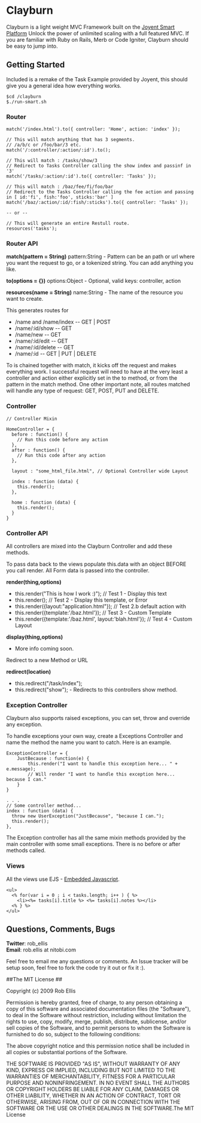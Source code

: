 # Clayburn #

Clayburn is a light weight MVC Framework built on the [Joyent Smart Platform](http://becoming.smart.joyent.com/index.html ) Unlock the power of unlimited scaling with a full featured MVC.
If you are familiar with Ruby on Rails, Merb or Code Igniter, Clayburn should be easy to jump into.

## Getting Started ##

Included is a remake of the Task Example provided by Joyent, this should give you a general idea how everything works.

    $cd /clayburn
    $./run-smart.sh

### Router ###

    match('/index.html').to({ controller: 'Home', action: 'index' });

    // This will match anything that has 3 segments.
    // /a/b/c or /foo/bar/3 etc.
    match('/:controller/:action/:id').to();

    // This will match : /tasks/show/3
    // Redirect to Tasks Controller calling the show index and passinf in '3'
    match('/tasks/:action/:id').to({ controller: 'Tasks' });

    // This will match : /baz/fee/fi/foo/bar
    // Redirect to the Tasks Controller calling the fee action and passing in [ id:'fi', fish:'foo', sticks:'bar' ]
    match('/baz/:action/:id/:fish/:sticks').to({ controller: 'Tasks' });
    
    -- or --
    
    // This will generate an entire Restull route.    
    resources('tasks');


    
### Router API ###
**match(pattern = String)**
pattern:String - Pattern can be an path or url where you want the request to go, or a tokenized string. You can add anything you like.
    
**to(options = {})** 
options:Object - Optional, valid keys: controller, action

**resources(name = String)**
name:String - The name of the resource you want to create.

This generates routes for

- /name and /name/index  -- GET | POST
- /name/:id/show -- GET
- /name/new -- GET
- /name/:id/edit -- GET
- /name/:id/delete -- GET
- /name/:id -- GET | PUT | DELETE


To is chained together with match, it kicks off the request and makes everything work.
I successful request will need to have at the very least a controller and action either explicitly set in the to method, or from the pattern in the match method.
One other important note, all routes matched will handle any type of request: GET, POST, PUT and DELETE.
    
### Controller ###
  
    // Controller Mixin
  
    HomeController = {
      before : function() {
        // Run this code before any action
      },
      after : function() {
        // Run this code after any action
      },
      
      layout : "some_html_file.html", // Optional Controller wide Layout
      
      index : function (data) {  
        this.render();
      },

      home : function (data) {    
        this.render();
      }    
    }
    
### Controller API ###

All controllers are mixed into the Clayburn Controller and add these methods.

To pass data back to the views populate this.data with an object BEFORE you call render.
All Form data is passed into the controller.

**render(thing,options)**

- this.render("This is how I work :)");                     // Test 1 - Display this text
- this.render();                                            // Test 2 - Display this template, or Error
- this.render({layout:"application.html"});                 // Test 2.b default action with 
- this.render({template:'/baz.html'});                      // Test 3 - Custom Template 
- this.render({template:'/baz.html', layout:'blah.html'});  // Test 4 - Custom Layout

**display(thing,options)**

- More info coming soon.

Redirect to a new Method or URL

**redirect(location)**

- this.redirect("/task/index");
- this.redirect("show"); - Redirects to this controllers show method.
  
### Exception Controller ###
Clayburn also supports raised exceptions, you can set, throw and override any exception.

To handle exceptions your own way, create a Exceptions Controller and name the method the name you want to catch.
Here is an example.

    ExceptionController = {
        JustBecause : function(e) {
            this.render("I want to handle this exception here... " + e.message);
            // Will render "I want to handle this exception here... because I can."
        }
    }
    
    . . . 
    // Some controller method...
    index : function (data) {  
      throw new UserException("JustBecause", "because I can.");      
      this.render();
    },

The Exception controller has all the same mixin methods provided by the main controller with some small exceptions. There is no before or after methods called.
  
### Views ###

All the views use EJS - [Embedded Javascript](http://embeddedjs.com/).

    <ul>
      <% for(var i = 0 ; i < tasks.length; i++ ) { %>
        <li><%= tasks[i].title %> <%= tasks[i].notes %></li>
      <% } %>
    </ul>
  

## Questions, Comments, Bugs ##

**Twitter**: rob_ellis    
**Email**: rob.ellis at nitobi.com

Feel free to email me any questions or comments. An Issue tracker will be setup soon, feel free to fork the code try it out or fix it :).


##The MIT License ##

Copyright (c) 2009 Rob Ellis

Permission is hereby granted, free of charge, to any person obtaining a copy of this software and associated documentation files (the "Software"), to deal in the Software without restriction, including without limitation the rights to use, copy, modify, merge, publish, distribute, sublicense, and/or sell copies of the Software, and to permit persons to whom the Software is furnished to do so, subject to the following conditions:

The above copyright notice and this permission notice shall be included in all copies or substantial portions of the Software.

THE SOFTWARE IS PROVIDED "AS IS", WITHOUT WARRANTY OF ANY KIND, EXPRESS OR IMPLIED, INCLUDING BUT NOT LIMITED TO THE WARRANTIES OF MERCHANTABILITY, FITNESS FOR A PARTICULAR PURPOSE AND NONINFRINGEMENT. IN NO EVENT SHALL THE AUTHORS OR COPYRIGHT HOLDERS BE LIABLE FOR ANY CLAIM, DAMAGES OR OTHER LIABILITY, WHETHER IN AN ACTION OF CONTRACT, TORT OR OTHERWISE, ARISING FROM, OUT OF OR IN CONNECTION WITH THE SOFTWARE OR THE USE OR OTHER DEALINGS IN THE SOFTWARE.The MIT License
